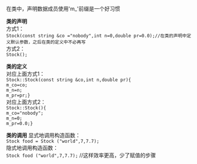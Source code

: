 在类中，声明数据成员使用'm_'前缀是一个好习惯  

**类的声明**  
方式1：  
`Stock(const string &co ="nobody",int n=0,double pr=0.0);//在类的声明中定义默认参数，之后在类的定义中不必再写`  
方式2：  
`Stock();`  

**类的定义**  
对应上面方式1：  
`Stock::Stock(const string &co,int n,double pr){`  
    `m_co=co;`  
    `m_n=n;`  
    `m_pr=pr;}`  
对应上面方式2：  
`Stock::Stock(){`  
    `m_co="nobody";`  
    `m_n=0;`  
    `m_pr=0.0;}`  


**类的调用**
显式地调用构造函数：  
`Stock food = Stock ("world",7,7.7);`  
隐式地调用构造函数：  
`Stock food ("world",7,7.7);`  //这样效率更高，少了赋值的步骤  
